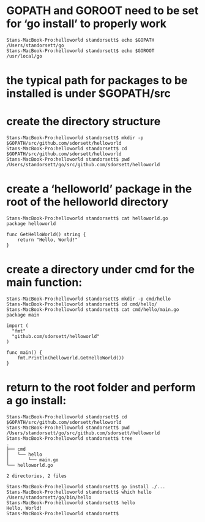 # GOPATH and GOROOT need to be set for ‘go install’ to properly work
```
Stans-MacBook-Pro:helloworld standorsett$ echo $GOPATH
/Users/standorsett/go
Stans-MacBook-Pro:helloworld standorsett$ echo $GOROOT
/usr/local/go
```
# the typical path for packages to be installed is under $GOPATH/src
# create the directory structure
```
Stans-MacBook-Pro:helloworld standorsett$ mkdir -p $GOPATH/src/github.com/sdorsett/helloworld
Stans-MacBook-Pro:helloworld standorsett$ cd $GOPATH/src/github.com/sdorsett/helloworld
Stans-MacBook-Pro:helloworld standorsett$ pwd
/Users/standorsett/go/src/github.com/sdorsett/helloworld
```
# create a ‘helloworld’ package in the root of the helloworld directory
```
Stans-MacBook-Pro:helloworld standorsett$ cat helloworld.go
package helloworld

func GetHelloWorld() string {
    return "Hello, World!"
}
```
# create a directory under cmd for the main function:
```
Stans-MacBook-Pro:helloworld standorsett$ mkdir -p cmd/hello
Stans-MacBook-Pro:helloworld standorsett$ cd cmd/hello/
Stans-MacBook-Pro:helloworld standorsett$ cat cmd/hello/main.go
package main

import (
  "fmt"
  "github.com/sdorsett/helloworld"
)

func main() {
    fmt.Println(helloworld.GetHelloWorld())
}
```
# return to the root folder and perform a go install:
```
Stans-MacBook-Pro:helloworld standorsett$ cd $GOPATH/src/github.com/sdorsett/helloworld
Stans-MacBook-Pro:helloworld standorsett$ pwd
/Users/standorsett/go/src/github.com/sdorsett/helloworld
Stans-MacBook-Pro:helloworld standorsett$ tree
.
├── cmd
│   └── hello
│       └── main.go
└── helloworld.go

2 directories, 2 files

Stans-MacBook-Pro:helloworld standorsett$ go install ./...
Stans-MacBook-Pro:helloworld standorsett$ which hello
/Users/standorsett/go/bin/hello
Stans-MacBook-Pro:helloworld standorsett$ hello
Hello, World!
Stans-MacBook-Pro:helloworld standorsett$
```
